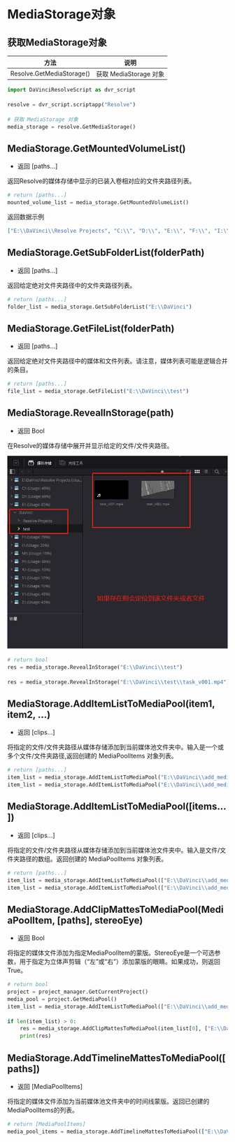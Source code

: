 # MediaStorage对象

## 获取MediaStorage对象

| 方法                        | 说明                 |
|---------------------------|--------------------|
| Resolve.GetMediaStorage() | 获取 MediaStorage 对象 |

```python
import DaVinciResolveScript as dvr_script

resolve = dvr_script.scriptapp("Resolve")

# 获取 MediaStorage 对象
media_storage = resolve.GetMediaStorage()
```

## MediaStorage.GetMountedVolumeList()

- 返回 [paths...]

返回Resolve的媒体存储中显示的已装入卷相对应的文件夹路径列表。

```python
# return [paths...]
mounted_volume_list = media_storage.GetMountedVolumeList()
```

返回数据示例
```json
["E:\\DaVinci\\Resolve Projects", "C:\\", "D:\\", "E:\\", "F:\\", "I:\\", "M:\\", "P:\\", "R:\\", "S:\\", "T:\\", "Y:\\", "Z:\\"]
```

## MediaStorage.GetSubFolderList(folderPath)

- 返回 [paths...]

返回给定绝对文件夹路径中的文件夹路径列表。

```python
# return [paths...]
folder_list = media_storage.GetSubFolderList("E:\\DaVinci")
```

## MediaStorage.GetFileList(folderPath)

- 返回 [paths...]

返回给定绝对文件夹路径中的媒体和文件列表。请注意，媒体列表可能是逻辑合并的条目。

```python
# return [paths...]
file_list = media_storage.GetFileList("E:\\DaVinci\\test")
```

## MediaStorage.RevealInStorage(path)

- 返回 Bool

在Resolve的媒体存储中展开并显示给定的文件/文件夹路径。

![reveal_in_storage](./../images/reveal_in_storage.png)

```python
# return bool
res = media_storage.RevealInStorage("E:\\DaVinci\\test")

res = media_storage.RevealInStorage("E:\\DaVinci\\test\\task_v001.mp4")
```

## MediaStorage.AddItemListToMediaPool(item1, item2, ...)

- 返回 [clips...]

将指定的文件/文件夹路径从媒体存储添加到当前媒体池文件夹中。输入是一个或多个文件/文件夹路径,返回创建的 MediaPoolItems 对象列表。

```python
# return [paths...]
item_list = media_storage.AddItemListToMediaPool("E:\\DaVinci\\add_media\\test_add.mov")
item_list = media_storage.AddItemListToMediaPool("E:\\DaVinci\\add_media")
```

## MediaStorage.AddItemListToMediaPool([items...]) 

- 返回 [clips...]

将指定的文件/文件夹路径从媒体存储添加到当前媒体池文件夹中。输入是文件/文件夹路径的数组。返回创建的 MediaPoolItems 对象列表。

```python
# return [paths...]
item_list = media_storage.AddItemListToMediaPool(["E:\\DaVinci\\add_media\\test_add1.mov", "E:\\DaVinci\\add_media\\test_add2.mov"])
item_list = media_storage.AddItemListToMediaPool(["E:\\DaVinci\\add_media1", "E:\\DaVinci\\add_media2"])
```

## MediaStorage.AddClipMattesToMediaPool(MediaPoolItem, [paths], stereoEye)

- 返回 Bool

将指定的媒体文件添加为指定MediaPoolItem的蒙版。StereoEye是一个可选参数，用于指定为立体声剪辑（“左”或“右”）添加蒙版的眼睛。如果成功，则返回True。

```python
# return bool
project = project_manager.GetCurrentProject()
media_pool = project.GetMediaPool()
item_list = media_storage.AddItemListToMediaPool(["E:\\DaVinci\\add_media\\test_add1.mov", "E:\\DaVinci\\add_media\\test_add2.mov"])

if len(item_list) > 0:
    res = media_storage.AddClipMattesToMediaPool(item_list[0], ["E:\\DaVinci\\add_media\\test_add1.mov"], "left")
    print(res)
```

## MediaStorage.AddTimelineMattesToMediaPool([paths])

- 返回 [MediaPoolItems]

将指定的媒体文件添加为当前媒体池文件夹中的时间线蒙版。返回已创建的MediaPoolItems的列表。

```python
# return [MediaPoolItems]
media_pool_items = media_storage.AddTimelineMattesToMediaPool(["E:\\DaVinci\\add_media\\test_add1.mov"])
```
